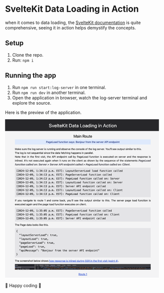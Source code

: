 # SvelteKit Data Loading in Action

when it comes to data loading, the [SvelteKit documentation](https://svelte.dev/docs/kit/load) is quite comprehensive, seeing it in action helps demystify the concepts.

## Setup

1. Clone the repo.
2. Run: `npm i`

## Running the app

1. Run `npm run start:log-server` in one terminal.
2. Run `npm run dev` in another terminal.
3. Open the application in browser, watch the log-server terminal and explore the source.

Here is the preview of the application.

![image SvelteKit Data Loading in Action](docs/sveltekit-data-loading-in-action.png)

:metal: Happy coding :metal:
